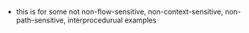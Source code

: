 * this is for some not non-flow-sensitive, non-context-sensitive, non-path-sensitive, interprocedurual examples
